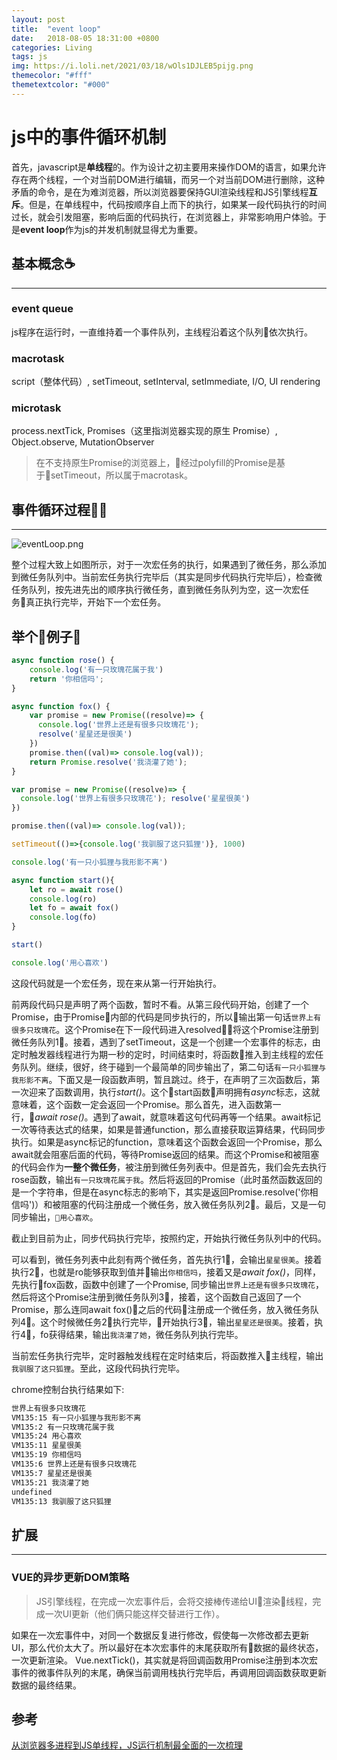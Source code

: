```yaml
---
layout: post
title:  "event loop"
date:   2018-08-05 18:31:00 +0800
categories: Living
tags: js
img: https://i.loli.net/2021/03/18/wOls1DJLEB5pijg.png
themecolor: "#fff"
themetextcolor: "#000"
---
```


# js中的事件循环机制

首先，javascript是**单线程**的。作为设计之初主要用来操作DOM的语言，如果允许存在两个线程，一个对当前DOM进行编辑，而另一个对当前DOM进行删除，这种矛盾的命令，是在为难浏览器，所以浏览器要保持GUI渲染线程和JS引擎线程**互斥**。但是，在单线程中，代码按顺序自上而下的执行，如果某一段代码执行的时间过长，就会引发阻塞，影响后面的代码执行，在浏览器上，非常影响用户体验。于是**event loop**作为js的并发机制就显得尤为重要。

## 基本概念☕️
---

### event queue  
js程序在运行时，一直维持着一个事件队列，主线程沿着这个队列依次执行。

### macrotask

script（整体代码）, setTimeout, setInterval, setImmediate, I/O, UI rendering

### microtask

process.nextTick, Promises（这里指浏览器实现的原生 Promise）, Object.observe, MutationObserver

> 在不支持原生Promise的浏览器上，经过polyfill的Promise是基于setTimeout，所以属于macrotask。

## 事件循环过程📖
---


![eventLoop.png](https://i.loli.net/2021/03/18/wOls1DJLEB5pijg.png)

整个过程大致上如图所示，对于一次宏任务的执行，如果遇到了微任务，那么添加到微任务队列中。当前宏任务执行完毕后（其实是同步代码执行完毕后），检查微任务队列，按先进先出的顺序执行微任务，直到微任务队列为空，这一次宏任务真正执行完毕，开始下一个宏任务。

## 举个例子🌰
```js
async function rose() {
    console.log('有一只玫瑰花属于我')
    return '你相信吗';
}

async function fox() {
    var promise = new Promise((resolve)=> { 
      console.log('世界上还是有很多只玫瑰花'); 
      resolve('星星还是很美')
    })
    promise.then((val)=> console.log(val));
    return Promise.resolve('我浇灌了她');
}

var promise = new Promise((resolve)=> { 
  console.log('世界上有很多只玫瑰花'); resolve('星星很美')
})

promise.then((val)=> console.log(val));

setTimeout(()=>{console.log('我驯服了这只狐狸')}, 1000)

console.log('有一只小狐狸与我形影不离')

async function start(){
    let ro = await rose()
    console.log(ro)
    let fo = await fox()
    console.log(fo)
}

start()

console.log('用心喜欢')
```
这段代码就是一个宏任务，现在来从第一行开始执行。   

前两段代码只是声明了两个函数，暂时不看。从第三段代码开始，创建了一个Promise，由于Promise内部的代码是同步执行的，所以输出第一句话`世界上有很多只玫瑰花`。这个Promise在下一段代码进入resolved，将这个Promise注册到微任务队列1⃣️。接着，遇到了setTimeout，这是一个创建一个宏事件的标志，由定时触发器线程进行为期一秒的定时，时间结束时，将函数推入到主线程的宏任务队列。继续，很好，终于碰到一个最简单的同步输出了，第二句话`有一只小狐狸与我形影不离`。下面又是一段函数声明，暂且跳过。终于，在声明了三次函数后，第一次迎来了函数调用，执行*start()*。这个start函数声明拥有*async*标志，这就意味着，这个函数一定会返回一个Promise。那么首先，进入函数第一行，*await rose()*。遇到了await，就意味着这句代码再等一个结果。await标记一次等待表达式的结果，如果是普通function，那么直接获取运算结果，代码同步执行。如果是async标记的function，意味着这个函数会返回一个Promise，那么await就会阻塞后面的代码，等待Promise返回的结果。而这个Promise和被阻塞的代码会作为**一整个微任务**，被注册到微任务列表中。但是首先，我们会先去执行rose函数，输出`有一只玫瑰花属于我`。然后将返回的Promise（此时虽然函数返回的是一个字符串，但是在async标志的影响下，其实是返回Promise.resolve('你相信吗')）和被阻塞的代码注册成一个微任务，放入微任务队列2⃣️。最后，又是一句同步输出，`用心喜欢`。   

截止到目前为止，同步代码执行完毕，按照约定，开始执行微任务队列中的代码。   

可以看到，微任务列表中此刻有两个微任务，首先执行1⃣️，会输出`星星很美`。接着执行2⃣️，也就是ro能够获取到值并输出`你相信吗`，接着又是*await fox()*，同样，先执行fox函数，函数中创建了一个Promise, 同步输出`世界上还是有很多只玫瑰花`，然后将这个Promise注册到微任务队列3⃣️，接着，这个函数自己返回了一个Promise，那么连同await fox()之后的代码注册成一个微任务，放入微任务队列4⃣️。这个时候微任务2⃣️执行完毕，开始执行3⃣️，输出`星星还是很美`。接着，执行4⃣️，fo获得结果，输出`我浇灌了她`，微任务队列执行完毕。   

当前宏任务执行完毕，定时器触发线程在定时结束后，将函数推入主线程，输出`我驯服了这只狐狸`。至此，这段代码执行完毕。   

chrome控制台执行结果如下:
```bash
世界上有很多只玫瑰花
VM135:15 有一只小狐狸与我形影不离
VM135:2 有一只玫瑰花属于我
VM135:24 用心喜欢
VM135:11 星星很美
VM135:19 你相信吗
VM135:6 世界上还是有很多只玫瑰花
VM135:7 星星还是很美
VM135:21 我浇灌了她
undefined
VM135:13 我驯服了这只狐狸
```

## 扩展
---
### VUE的异步更新DOM策略

>JS引擎线程，在完成一次宏事件后，会将交接棒传递给UI渲染线程，完成一次UI更新（他们俩只能这样交替进行工作）。   

如果在一次宏事件中，对同一个数据反复进行修改，假使每一次修改都去更新UI，那么代价太大了。所以最好在本次宏事件的末尾获取所有数据的最终状态，一次更新渲染。 Vue.nextTick()，其实就是将回调函数用Promise注册到本次宏事件的微事件队列的末尾，确保当前调用栈执行完毕后，再调用回调函数获取更新数据的最终结果。

## 参考
[从浏览器多进程到JS单线程，JS运行机制最全面的一次梳理](http://www.dailichun.com/2018/01/21/js_singlethread_eventloop.html)

